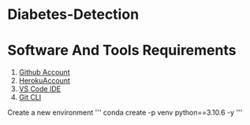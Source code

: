 # Diabetes-Detection



# Software And Tools Requirements
1. [Github Account](https://github.com/)
2. [HerokuAccount](https://www.heroku.com/)
3. [VS Code IDE](https://code.visualstudio.com/)
4. [Git CLI](https://git-scm.com/)


Create a new environment
'''
conda create -p venv python==3.10.6 -y
'''